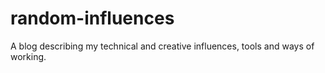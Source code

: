 # random-influences
A blog describing my technical and creative influences, tools and ways of working.
